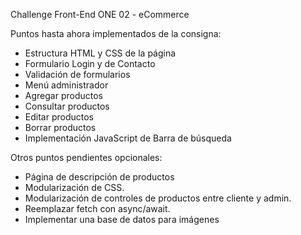 Challenge Front-End ONE 02 - eCommerce

Puntos hasta ahora implementados de la consigna:
* Estructura HTML y CSS de la página
* Formulario Login y de Contacto
* Validación de formularios
* Menú administrador
* Agregar productos
* Consultar productos
* Editar productos
* Borrar productos
* Implementación JavaScript de Barra de búsqueda

Otros puntos pendientes opcionales:
* Página de descripción de productos
* Modularización de CSS.
* Modularización de controles de productos entre cliente y admin.
* Reemplazar fetch con async/await.
* Implementar una base de datos para imágenes
